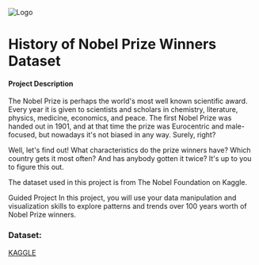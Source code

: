 
![Logo](https://www.aljazeera.com/wp-content/uploads/2021/10/INTERACTIVE-Nobel-Prize-Categories.png?w=770&resize=770%2C770)


#  History of Nobel Prize Winners Dataset

#### Project Description
The Nobel Prize is perhaps the world's most well known scientific award. Every year it is given to scientists and scholars in chemistry, literature, physics, medicine, economics, and peace. The first Nobel Prize was handed out in 1901, and at that time the prize was Eurocentric and male-focused, but nowadays it's not biased in any way. Surely, right?

Well, let's find out! What characteristics do the prize winners have? Which country gets it most often? And has anybody gotten it twice? It's up to you to figure this out.

The dataset used in this project is from The Nobel Foundation on Kaggle.

Guided Project
In this project, you will use your data manipulation and visualization skills to explore patterns and trends over 100 years worth of Nobel Prize winners.


### Dataset:

[KAGGLE](https://choosealicense.com/licenses/mit/)

